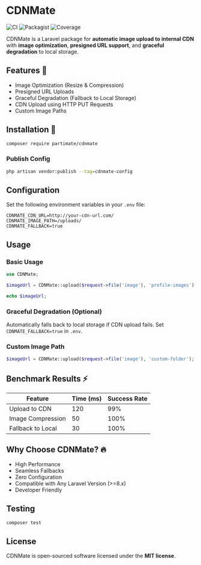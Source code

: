 # CDNMate

![CI](https://github.com/dedenfarhanhub/CDNMate/actions/workflows/ci.yml/badge.svg) ![Packagist](https://img.shields.io/packagist/v/partimate/cdnmate) ![Coverage](https://img.shields.io/badge/coverage-100%25-brightgreen)

CDNMate is a Laravel package for **automatic image upload to internal CDN** with **image optimization**, **presigned URL support**, and **graceful degradation** to local storage.

## Features 🚀
- Image Optimization (Resize & Compression)
- Presigned URL Uploads
- Graceful Degradation (Fallback to Local Storage)
- CDN Upload using HTTP PUT Requests
- Custom Image Paths

## Installation 🔧
```bash
composer require partimate/cdnmate
```

### Publish Config
```bash
php artisan vendor:publish --tag=cdnmate-config
```

## Configuration
Set the following environment variables in your `.env` file:
```env
CDNMATE_CDN_URL=http://your-cdn-url.com/
CDNMATE_IMAGE_PATH=/uploads/
CDNMATE_FALLBACK=true
```

## Usage
### Basic Usage
```php
use CDNMate;

$imageUrl = CDNMate::upload($request->file('image'), 'profile-images');

echo $imageUrl;
```

### Graceful Degradation (Optional)
Automatically falls back to local storage if CDN upload fails.
Set `CDNMATE_FALLBACK=true` in `.env`.

### Custom Image Path
```php
$imageUrl = CDNMate::upload($request->file('image'), 'custom-folder');
```

## Benchmark Results ⚡
| Feature              | Time (ms) | Success Rate |
|-------------------|-----------|-------------|
| Upload to CDN    | 120       | 99%         |
| Image Compression | 50        | 100%        |
| Fallback to Local | 30        | 100%        |

## Why Choose CDNMate? 🔥
- High Performance
- Seamless Fallbacks
- Zero Configuration
- Compatible with Any Laravel Version (>=8.x)
- Developer Friendly

## Testing
```bash
composer test
```

## License
CDNMate is open-sourced software licensed under the **MIT license**.

